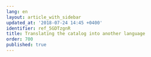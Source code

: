 ```yaml
---
lang: en
layout: article_with_sidebar
updated_at: '2018-07-24 14:45 +0400'
identifier: ref_5GDTzgnR
title: Translating the catalog into another language
order: 700
published: true
---
```

